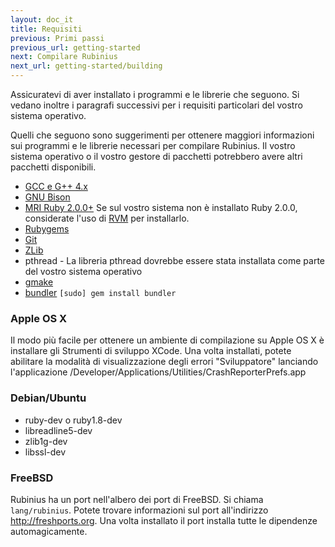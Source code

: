 ```yaml
---
layout: doc_it
title: Requisiti
previous: Primi passi
previous_url: getting-started
next: Compilare Rubinius
next_url: getting-started/building
---
```


Assicuratevi di aver installato i programmi e le librerie che seguono.
Si vedano inoltre i paragrafi successivi per i requisiti particolari del
vostro sistema operativo.

Quelli che seguono sono suggerimenti per ottenere maggiori informazioni sui
programmi e le librerie necessari per compilare Rubinius. Il vostro sistema
operativo o il vostro gestore di pacchetti potrebbero avere altri pacchetti
disponibili.

  * [GCC e G++ 4.x](http://gcc.gnu.org/)
  * [GNU Bison](http://www.gnu.org/software/bison/)
  * [MRI Ruby 2.0.0+](http://www.ruby-lang.org/) Se sul vostro sistema non è
    installato Ruby 2.0.0, considerate l'uso di
    [RVM](http://rvm.beginrescueend.com/) per installarlo.
  * [Rubygems](http://www.rubygems.org/)
  * [Git](http://git.or.cz/)
  * [ZLib](http://www.zlib.net/)
  * pthread - La libreria pthread dovrebbe essere stata installata come parte 
    del vostro sistema operativo
  * [gmake](http://savannah.gnu.org/projects/make/)
  * [bundler](http://bundler.io/) `[sudo] gem install bundler`


### Apple OS X

Il modo più facile per ottenere un ambiente di compilazione su Apple OS X è
installare gli Strumenti di sviluppo XCode. Una volta installati, potete 
abilitare la modalità di visualizzazione degli errori "Sviluppatore"
lanciando l'applicazione
/Developer/Applications/Utilities/CrashReporterPrefs.app


### Debian/Ubuntu

  * ruby-dev o ruby1.8-dev
  * libreadline5-dev
  * zlib1g-dev
  * libssl-dev

### FreeBSD

Rubinius ha un port nell'albero dei port di FreeBSD. Si chiama
`lang/rubinius`. Potete trovare informazioni sul port all'indirizzo
<http://freshports.org>. Una volta installato il port installa tutte le
dipendenze automagicamente.
